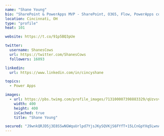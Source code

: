 ```yaml
---
name: "Shane Young"
bio: "SharePoint & PowerApps MVP - SharePoint, O365, Flow, PowerApps consulting? @PowerApps911 | Pure Snark? You found it."
location: Cincinnati, OH
type: "profile"
heat: 101

website: https://t.co/91p5BQ3pUe

twitter:
  username: ShanesCows
  url: https://twitter.com/ShanesCows
  followers: 16093

linkedin:
  url: https://www.linkedin.com/in/cincyshane

topics:
  - Power Apps

images:
  - url: https://pbs.twimg.com/profile_images/713100007398883329/qUzvsvQ3_400x400.jpg
    width: 400
    height: 400
    isCached: true
    title: "Shane Young"

secured: "J9wnkQRJD5j3E8SSwNGWquUrlpd7YjsJKySQVKjS6FYfT+15LCnGpYXq5LwnAUpQ+L/mFTXDd9oD59dVOoVNdvLtMXYcAaxSznOuIq8JbC4CxNeWgNRL5ZN7GIYLJiaZ3zRMl5UKwsbXHMEXbCfqWYvTSWyQjOiqi2ebJgll98S03v/+SsheW2bPGxLXIGeHgr+yNLeHuRQa2SX1Vc8NECtKnMaJF+ATw9CgNPdScP06QQxM5XI802nAxzgOeD73jQWdTxxWS+xXCkjeCJIyRgdkJCasJzZ1OzxqNH+N1S8rWAI3Ne8VHuhNlsS6AOUnS4hC3xHPsacKevjyGcGcPwhk8byUfwZZaGe3ULrxlh+G5LayGKGyI/Ja0olD34JEbGkb9xcgBzCFRHSOTE2tS+sSXZYItIwhKyczsGGuaK0=;sX8do3TbwJwInIlFpyikwA=="
---
```


